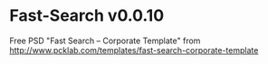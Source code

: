 # Fast-Search v0.0.10

Free PSD "Fast Search – Corporate Template" from http://www.pcklab.com/templates/fast-search-corporate-template


